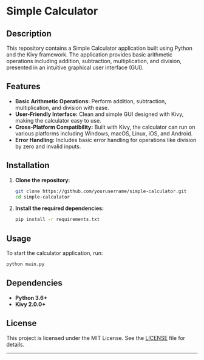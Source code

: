 # Simple Calculator

## Description

This repository contains a Simple Calculator application built using Python and the Kivy framework. The application provides basic arithmetic operations including addition, subtraction, multiplication, and division, presented in an intuitive graphical user interface (GUI).

## Features

- **Basic Arithmetic Operations:** Perform addition, subtraction, multiplication, and division with ease.
- **User-Friendly Interface:** Clean and simple GUI designed with Kivy, making the calculator easy to use.
- **Cross-Platform Compatibility:** Built with Kivy, the calculator can run on various platforms including Windows, macOS, Linux, iOS, and Android.
- **Error Handling:** Includes basic error handling for operations like division by zero and invalid inputs.

## Installation

1. **Clone the repository:**
   ```sh
   git clone https://github.com/yourusername/simple-calculator.git
   cd simple-calculator
   ```

2. **Install the required dependencies:**
   ```sh
   pip install -r requirements.txt
   ```

## Usage

To start the calculator application, run:
```sh
python main.py
```

## Dependencies

- **Python 3.6+**
- **Kivy 2.0.0+**

## License

This project is licensed under the MIT License. See the [LICENSE](LICENSE) file for details.

---
